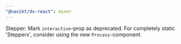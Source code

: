 ```yaml
---
"@navikt/ds-react": minor
---
```


Stepper: Mark `interactive`-prop as deprecated. For completely static 'Steppers', consider using the new `Process`-component.
